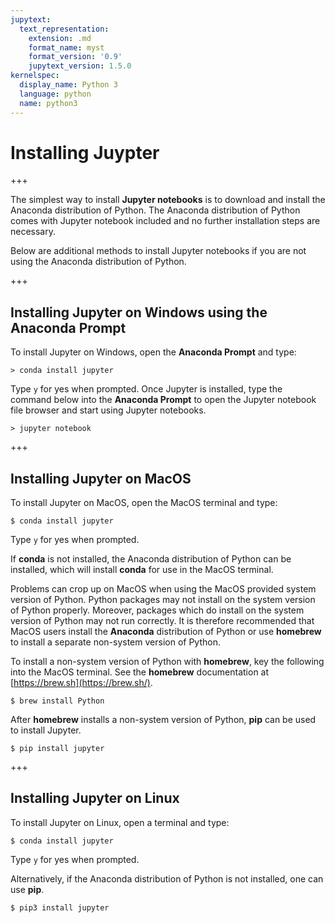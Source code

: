 ```yaml
---
jupytext:
  text_representation:
    extension: .md
    format_name: myst
    format_version: '0.9'
    jupytext_version: 1.5.0
kernelspec:
  display_name: Python 3
  language: python
  name: python3
---
```


# Installing Juypter

+++

The simplest way to install **Jupyter notebooks** is to download and install the Anaconda distribution of Python. The Anaconda distribution of Python comes with Jupyter notebook included and no further installation steps are necessary.

Below are additional methods to install Jupyter notebooks if you are not using the Anaconda distribution of Python.

+++

## Installing Jupyter on Windows using the Anaconda Prompt

To install Jupyter on Windows, open the **Anaconda Prompt** and type:

```text
> conda install jupyter
```

Type ```y``` for yes when prompted. Once Jupyter is installed, type the command below into the **Anaconda Prompt** to open the Jupyter notebook file browser and start using Jupyter notebooks.

```text
> jupyter notebook
```

+++

## Installing Jupyter on MacOS

To install Jupyter on MacOS, open the MacOS terminal and type:

```text
$ conda install jupyter
```

Type ```y``` for yes when prompted.

If **conda** is not installed, the Anaconda distribution of Python can be installed, which will install **conda** for use in the MacOS terminal.

Problems can crop up on MacOS when using the MacOS provided system version of Python. Python packages may not install on the system version of Python properly. Moreover, packages which do install on the system version of Python may not run correctly. It is therefore recommended that MacOS users install the **Anaconda** distribution of Python or use **homebrew** to install a separate non-system version of Python.

To install a non-system version of Python with **homebrew**, key the following into the MacOS terminal. See the **homebrew** documentation at [https://brew.sh](https://brew.sh/).

```text
$ brew install Python
```

After **homebrew** installs a non-system version of Python, **pip** can be used to install Jupyter.

```text
$ pip install jupyter
```

+++

## Installing Jupyter on Linux

To install Jupyter on Linux, open a terminal and type:

```text
$ conda install jupyter
```

Type ```y``` for yes when prompted.

Alternatively, if the Anaconda distribution of Python is not installed, one can use **pip**.

```text
$ pip3 install jupyter
```

```{code-cell} ipython3

```
